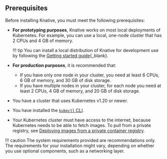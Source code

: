 ## Prerequisites

Before installing Knative, you must meet the following prerequisites:

- **For prototyping purposes**, Knative works on most local deployments of Kubernetes. For example, you can use a local, one-node cluster that has 2&nbsp;CPUs and 4&nbsp;GB of memory.

    !!! tip
        You can install a local distribution of Knative for development use by following the [Getting started guide](/docs/getting-started/){_blank}.

- **For production purposes**, it is recommended that:

    - If you have only one node in your cluster, you need at least 6&nbsp;CPUs, 6&nbsp;GB of memory, and 30&nbsp;GB of disk storage.
    - If you have multiple nodes in your cluster, for each node you need at least 2&nbsp;CPUs, 4&nbsp;GB of memory, and 20&nbsp;GB of disk storage.
- You have a cluster that uses Kubernetes v1.20 or newer.
- You have installed the [`kubectl` CLI](https://kubernetes.io/docs/tasks/tools/install-kubectl/).
- Your Kubernetes cluster must have access to the internet, because Kubernetes needs to be able to fetch images. To pull from a private registry, see [Deploying images from a private container registry](/docs/serving/deploying-from-private-registry/).

!!! caution
    The system requirements provided are recommendations only. The requirements for your installation might vary, depending on whether you use optional components, such as a networking layer.
